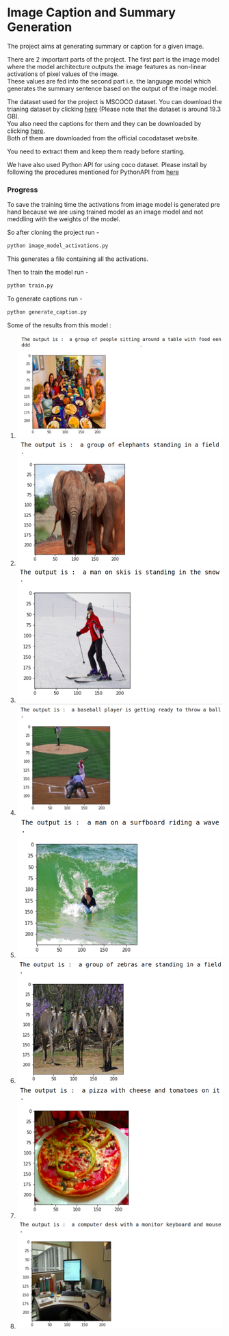 # Image Caption and Summary Generation

The project aims at generating summary or caption for a given image.

There are 2 important parts of the project. The first part is the image model where the model architecture outputs the image features as non-linear activations of pixel values of the image.
<br/>
These values are fed into the second part i.e. the language model which generates the summary sentence based on the output of the image model.

The dataset used for the project is MSCOCO dataset.
You can download the trianing dataset by clicking [here](http://images.cocodataset.org/zips/train2017.zip) (Please note that the dataset is around 19.3 GB).
<br/>
You also need the captions for them and they can be downloaded by clicking [here](http://images.cocodataset.org/annotations/annotations_trainval2017.zip).
<br/>
Both of them are downloaded from the official cocodataset website.

You need to extract them and keep them ready before starting.


We have also used Python API for using coco dataset. Please install by following the procedures mentioned for PythonAPI from [here](https://github.com/cocodataset/cocoapi)
### Progress
To save the training time the activations from image model is generated pre hand because we are using trained model as an image model and not meddling with the weights of the model.

So after cloning the project run -
``` python
python image_model_activations.py
```
This generates a file containing all the activations.

Then to train the model run -
``` python
python train.py
```
To generate captions run -
``` python
python generate_caption.py
```

Some of the results from this model :
1) ![Image 1](/images/1.png)
2) ![Image 2](/images/2.png)
3) ![Image 3](/images/3.png)
4) ![Image 5](/images/5.png)
5) ![Image 6](/images/6.png)
6) ![Image 7](/images/7.png)
7) ![Image 8](/images/8.png)
8) ![Image 9](/images/9.png)
